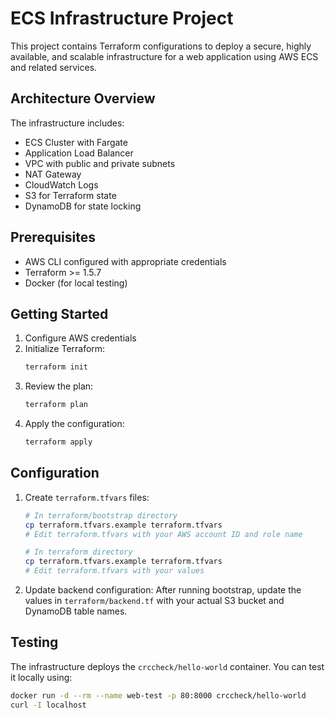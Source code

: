 # ECS Infrastructure Project

This project contains Terraform configurations to deploy a secure, highly available, and scalable infrastructure for a web application using AWS ECS and related services.

## Architecture Overview

The infrastructure includes:
- ECS Cluster with Fargate
- Application Load Balancer
- VPC with public and private subnets
- NAT Gateway
- CloudWatch Logs
- S3 for Terraform state
- DynamoDB for state locking

## Prerequisites

- AWS CLI configured with appropriate credentials
- Terraform >= 1.5.7
- Docker (for local testing)

## Getting Started

1. Configure AWS credentials
2. Initialize Terraform:
   ```bash
   terraform init
   ```
3. Review the plan:
   ```bash
   terraform plan
   ```
4. Apply the configuration:
   ```bash
   terraform apply
   ```

## Configuration

1. Create `terraform.tfvars` files:
   ```bash
   # In terraform/bootstrap directory
   cp terraform.tfvars.example terraform.tfvars
   # Edit terraform.tfvars with your AWS account ID and role name

   # In terraform directory
   cp terraform.tfvars.example terraform.tfvars
   # Edit terraform.tfvars with your values
   ```

2. Update backend configuration:
   After running bootstrap, update the values in `terraform/backend.tf` with your actual S3 bucket and DynamoDB table names.

## Testing

The infrastructure deploys the `crccheck/hello-world` container. You can test it locally using:
```bash
docker run -d --rm --name web-test -p 80:8000 crccheck/hello-world
curl -I localhost
```
